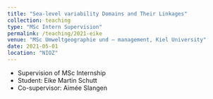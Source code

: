 ```yaml
---
title: "Sea-level variability Domains and Their Linkages"
collection: teaching
type: "MSc Intern Supervision"
permalink: /teaching/2021-eike
venue: "MSc Umweltgeographie und – management, Kiel University"
date: 2021-05-01
location: "NIOZ"
---
```


*  Supervision of MSc Internship
* Student: Eike Martin Schutt
* Co-supervisor: Aimée Slangen
